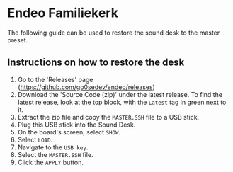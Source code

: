 # Endeo Familiekerk

The following guide can be used to restore the sound desk to the master preset.

## Instructions on how to restore the desk

1) Go to the 'Releases' page (https://github.com/go0sedev/endeo/releases)
2) Download the 'Source Code (zip)' under the latest release. To find the latest release, look at the top block, with the `Latest` tag in green next to it.
3) Extract the zip file and copy the `MASTER.SSH` file to a USB stick.
4) Plug this USB stick into the Sound Desk.
5) On the board's screen, select `SHOW`.
6) Select `LOAD`.
7) Navigate to the `USB key`.
8) Select the `MASTER.SSH` file.
9) Click the `APPLY` button.
